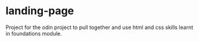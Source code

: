# landing-page
Project for the odin project to pull together and use html and css skills learnt in foundations module.
